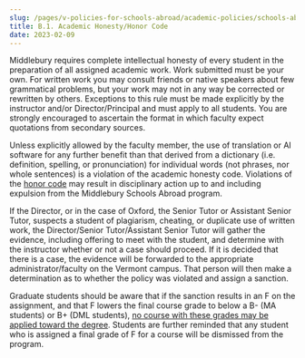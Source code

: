 ```yaml
---
slug: /pages/v-policies-for-schools-abroad/academic-policies/schools-abroad-b-1-academic-honesty
title: B.1. Academic Honesty/Honor Code
date: 2023-02-09
---
```

Middlebury requires complete intellectual honesty of every student in the preparation of all assigned academic work. Work submitted must be your own. For written work you may consult friends or native speakers about few grammatical problems, but your work may not in any way be corrected or rewritten by others. Exceptions to this rule must be made explicitly by the instructor and/or Director/Principal and must apply to all students. You are strongly encouraged to ascertain the format in which faculty expect quotations from secondary sources.

Unless explicitly allowed by the faculty member, the use of translation or AI software for any further benefit than that derived from a dictionary (i.e. definition, spelling, or pronunciation) for individual words (not phrases, nor whole sentences) is a violation of the academic honesty code. Violations of the [honor code](/pages/ii-ug-college-policies/ug-policies/academics/acad-honesty/) may result in disciplinary action up to and including expulsion from the Middlebury Schools Abroad program.

If the Director, or in the case of Oxford, the Senior Tutor or Assistant Senior Tutor, suspects a student of plagiarism, cheating, or duplicate use of written work, the Director/Senior Tutor/Assistant Senior Tutor will gather the evidence, including offering to meet with the student, and determine with the instructor whether or not a case should proceed. If it is decided that there is a case, the evidence will be forwarded to the appropriate administrator/faculty on the Vermont campus. That person will then make a determination as to whether the policy was violated and assign a sanction.

Graduate students should be aware that if the sanction results in an F on the assignment, and that F lowers the final course grade to below a B- (MA students) or B+ (DML students), [no course with these grades may be applied toward the degree](http://schoolsabroadhandbooks.middcreate.net/graduate/academics/grades-transcripts-and-transfer-of-credit/). Students are further reminded that any student who is assigned a final grade of F for a course will be dismissed from the program.
